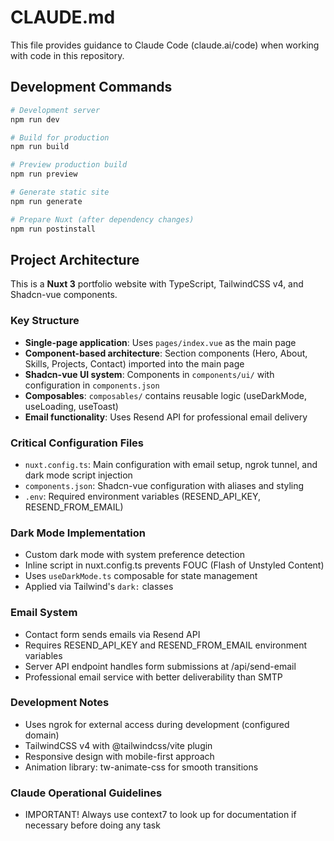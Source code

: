 # CLAUDE.md

This file provides guidance to Claude Code (claude.ai/code) when working with code in this repository.

## Development Commands

```bash
# Development server
npm run dev

# Build for production
npm run build

# Preview production build
npm run preview

# Generate static site
npm run generate

# Prepare Nuxt (after dependency changes)
npm run postinstall
```

## Project Architecture

This is a **Nuxt 3** portfolio website with TypeScript, TailwindCSS v4, and Shadcn-vue components.

### Key Structure

- **Single-page application**: Uses `pages/index.vue` as the main page
- **Component-based architecture**: Section components (Hero, About, Skills, Projects, Contact) imported into the main page
- **Shadcn-vue UI system**: Components in `components/ui/` with configuration in `components.json`
- **Composables**: `composables/` contains reusable logic (useDarkMode, useLoading, useToast)
- **Email functionality**: Uses Resend API for professional email delivery

### Critical Configuration Files

- `nuxt.config.ts`: Main configuration with email setup, ngrok tunnel, and dark mode script injection
- `components.json`: Shadcn-vue configuration with aliases and styling
- `.env`: Required environment variables (RESEND_API_KEY, RESEND_FROM_EMAIL)

### Dark Mode Implementation

- Custom dark mode with system preference detection
- Inline script in nuxt.config.ts prevents FOUC (Flash of Unstyled Content)
- Uses `useDarkMode.ts` composable for state management
- Applied via Tailwind's `dark:` classes

### Email System

- Contact form sends emails via Resend API
- Requires RESEND_API_KEY and RESEND_FROM_EMAIL environment variables
- Server API endpoint handles form submissions at /api/send-email
- Professional email service with better deliverability than SMTP

### Development Notes

- Uses ngrok for external access during development (configured domain)
- TailwindCSS v4 with @tailwindcss/vite plugin
- Responsive design with mobile-first approach
- Animation library: tw-animate-css for smooth transitions

### Claude Operational Guidelines

- IMPORTANT! Always use context7 to look up for documentation if necessary before doing any task

